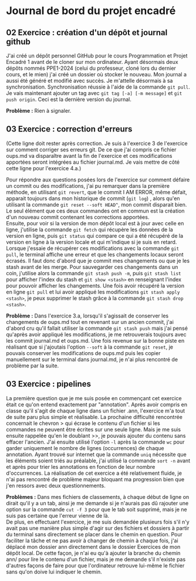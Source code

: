 # Journal de bord du projet encadré
## 02 Exercice : création d'un dépôt et journal github
J'ai créé un dépôt personnel GitHub pour le cours Programmation et Projet Encadré 1 avant de le cloner sur mon ordinateur. Ayant désormais deux dépôts nommés PPE1-2024 (celui du professeur, cloné lors du dernier cours, et le mien) j'ai créé un dossier où stocker le nouveau. Mon journal a aussi été généré et modifié avec succès. Je m'attelle désormais à sa synchronisation. Synchronisation réussie à l'aide de la commande `git pull`. Je vais maintenant ajouter un tag avec `git tag [-a] [-m message]` et `git push origin`. Ceci est la dernière version du journal.  

**Problème :** Rien à signaler.

## 03 Exercice : correction d'erreurs
(Cette ligne doit rester après correction.
Je suis à l'exercice 3 de l'exercice sur comment corriger ses erreurs git. De ce que j'ai compris ce fichier oups.md va disparaître avant la fin de l'exercice et ces modifications apportées seront intégrées au fichier journal.md.
Je vais mettre de côté cette ligne pour l'exercice 4.a.)  

Pour répondre aux questions posées lors de l'exercice sur comment défaire un commit ou des modifications, j'ai pu remarquer dans la première méthode, en utilisant `git revert`, que le commit I AM ERROR, même défait, apparait toujours dans mon historique de commit (`git log`) , alors qu'en utilisant la commande `git reset --soft HEAD^`, mon commit disparait bien. Le seul élément que ces deux commandes ont en commun est la création d'un nouveau commit contenant les corrections apportées.  
Ensuite, pour voir si la version de mon dépôt local est à jour avec celle en ligne, j'utilise la commande `git fetch` qui récupère les données de la version en ligne, puis `git status` qui compare ce qui a été récupéré de la version en ligne à la version locale et qui m'indique si je suis en retard. Lorsque j'essaie de récupérer ces modifications avec la commande `git pull`, le terminal affiche une erreur et que les changements locaux seront écrasés. Il faut donc d'abord que je commit mes changements ou que je les stash avant de les merge. Pour sauvegarder ces changements dans un coin, j'utilise alors la commande `git stash push -m`, puis `git stash list` pour afficher l'index du stash et `git show <stash>` en renseignant l'index pour pouvoir afficher les changements. Une fois avoir récupéré la version en ligne `git pull` et lui avoir appliqué les modifications `git stash apply <stash>`, je peux supprimer le stash grâce à la commande `git stash drop <stash>`.

**Problème :** Dans l'exercice 3.a, lorsqu'il s'agissait de conserver les changements de oups.md tout en revenant sur un ancien commit, j'ai d'abord cru qu'il fallait utiliser la commande `git stash push` mais j'ai pensé qu'après avoir appliqué les modifications, je me retrouverais toujours avec les commit journal.md et oups.md. Une fois revenue sur la bonne piste en réalisant que si j'ajoutais l'option `--soft` à la commande `git reset`, je pouvais conserver les modifications de oups.md puis les copier manuellement sur le terminal dans journal.md, je n'ai plus rencontré de problème par la suite.

## 03 Exercice : pipelines
La première question que je me suis posée en commençant cet exercice était ce qu'on entend exactement par "annotation". Après avoir compris en classe qu'il s'agit de chaque ligne dans un fichier .ann, l'exercice m'a tout de suite paru plus simple et réalisable. La prochaine difficulté rencontrée concernait le chevron > qui écrase le contenu d'un fichier si les commandes ne peuvent être écrites sur une seule ligne. Mais je me suis ensuite rappelée qu'en le doublant >>, je pouvais ajouter du contenu sans effacer l'ancien. J'ai ensuite utilisé l'option `-l` après la commande `wc` pour garder uniquement le nombre de lignes (occurrences) de chaque annotation. Ayant trouvé sur internet que la commande `uniq` nécessite que les éléments soient triés au préalable, j'ai utilisé la commande `sort -n` avant et après pour trier les annotations en fonction de leur nombre d'occurrences. La réalisation de cet exercice a été relativement fluide, je n'ai pas rencontré de problème majeur bloquant ma progression bien que j'en ressors avec deux questionnements.

**Problèmes :** Dans mes fichiers de classements, à chaque début de ligne on dirait qu'il y a un tab, ainsi je me demande si je n'aurais pas dû rajouter une option sur la commande `cut -f 3` pour que le tab soit supprimé, mais je ne suis pas certaine que l'erreur vienne de là.  
De plus, en effectuant l'exercice, je me suis demandée plusieurs fois s'il n'y avait pas une manière plus simple d'agir sur des fichiers et dossiers à partir du terminal sans directement se placer dans le chemin en question. Pour faciliter la tâche et ne pas avoir à changer de chemin à chaque fois, j'ai déplacé mon dossier ann directement dans le dossier Exercices de mon dépôt local. De cette façon, je n'ai eu qu'à ajouter la branche du chemin ann/ pour lire le contenu d'un fichier, mais je me demande s'il n'existe pas d'autres façons de faire pour que l'ordinateur retrouve lui-même le fichier sans qu'on doive lui indiquer le chemin.
